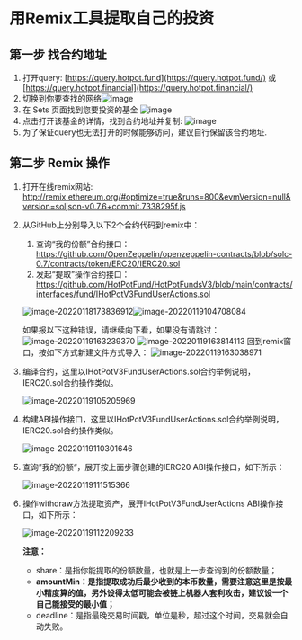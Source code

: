 # 用Remix工具提取自己的投资



## 第一步 找合约地址

1. 打开query:
   [https://query.hotpot.fund](https://query.hotpot.fund/) 或 [https://query.hotpot.financial](https://query.hotpot.financial/)
2. 切换到你要查找的网络![image](../../assets/imgs/B4C1612142FE4E8AACFA8AB80BD51642.png)
3. 在 Sets 页面找到您要投资的基金
   ![image](../../assets/imgs/3C983E29275A48E58628775A9B5B77DC.png)
4. 点击打开该基金的详情，找到合约地址并复制: ![image](../../assets/imgs/E31DF8F1A1B049CF84DD413227305267.png)
5. 为了保证query也无法打开的时候能够访问，建议自行保留该合约地址.



## 第二步 Remix 操作

1. 打开在线remix网站: http://remix.ethereum.org/#optimize=true&runs=800&evmVersion=null&version=soljson-v0.7.6+commit.7338295f.js

2. 从GitHub上分别导入以下2个合约代码到remix中：

   1. 查询“我的份额”合约接口：https://github.com/OpenZeppelin/openzeppelin-contracts/blob/solc-0.7/contracts/token/ERC20/IERC20.sol
   2. 发起“提取”操作合约接口：https://github.com/HotPotFund/HotPotFundsV3/blob/main/contracts/interfaces/fund/IHotPotV3FundUserActions.sol

   ![image-20220118173836912](../../assets/imgs/image-20220118173836912.png)![image-20220119104708084](../../assets/imgs/image-20220119104708084.png)

   如果报以下这种错误，请继续向下看，如果没有请跳过：
   ![image-20220119163239370](../../assets/imgs/image-20220119163239370.png)
   ![image-20220119163814113](../../assets/imgs/image-20220119163814113.png)
   回到remix窗口，按如下方式新建文件方式导入：
   ![image-20220119163038971](../../assets/imgs/image-20220119163038971.png)

3. 编译合约，这里以IHotPotV3FundUserActions.sol合约举例说明，IERC20.sol合约操作类似。

   ![image-20220119105205969](../../assets/imgs/image-20220119105205969.png)

4. 构建ABI操作接口，这里以IHotPotV3FundUserActions.sol合约举例说明，IERC20.sol合约操作类似。

   ![image-20220119110301646](../../assets/imgs/image-20220119110301646.png)

5. 查询”我的份额“，展开按上面步骤创建的IERC20 ABI操作接口，如下所示：

   ![image-20220119111515366](../../assets/imgs/image-20220119111515366.png)

6. 操作withdraw方法提取资产，展开IHotPotV3FundUserActions ABI操作接口，如下所示：

   ![image-20220119112209233](../../assets/imgs/image-20220119112209233.png)

   **注意：**

   + share：是指你能提取的份额数量，也就是上一步查询到的份额数量；
   + **amountMin：是指提取成功后最少收到的本币数量，需要注意这里是按最小精度算的值，另外设得太低可能会被链上机器人套利攻击，建议设一个自己能接受的最小值；**
   + deadline：是指最晚交易时间戳，单位是秒，超过这个时间，交易就会自动失败。
